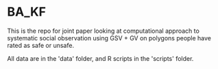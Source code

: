 # BA_KF

This is the repo for joint paper looking at computational approach to systematic social observation using GSV + GV on polygons people have rated as safe or unsafe. 

All data are in the 'data' folder, and R scripts in the 'scripts' folder. 
